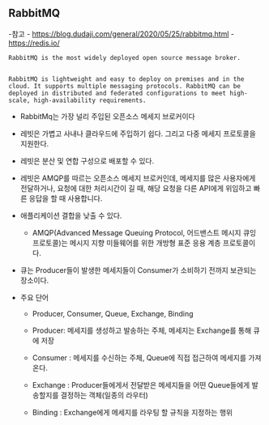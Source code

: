 ## RabbitMQ


-참고
    - https://blog.dudaji.com/general/2020/05/25/rabbitmq.html
    - https://redis.io/

```
RabbitMQ is the most widely deployed open source message broker.


RabbitMQ is lightweight and easy to deploy on premises and in the cloud. It supports multiple messaging protocols. RabbitMQ can be deployed in distributed and federated configurations to meet high-scale, high-availability requirements.

```

- RabbitMq는 가장 널리 주입된 오픈소스 메세지 브로커이다
- 레빗은 가볍고 사내나 클라우드에 주입하기 쉽다. 그리고 다중 메세지 프로토콜을 지원한다.
- 레빗은 분산 및 연합 구성으로 배포할 수 있다. 

- 레빗은 AMQP를 따르는 오픈소스 메세지 브로커인데, 메세지를 많은 사용자에게 전달하거나, 요청에 대한 처리시간이 길 때, 해당 요청을 다른 API에게 위임하고 빠른 응답을 할 때 사용합니다.
- 애플리케이션 결합을 낮출 수 있다.
    - AMQP(Advanced Message Queuing Protocol, 어드밴스트 메시지 큐잉 프로토콜)는 메시지 지향 미들웨어를 위한 개방형 표준 응용 계층 프로토콜이다.

- 큐는 Producer들이 발생한 메세지들이 Consumer가 소비하기 전까지 보관되는 장소이다.

- 주요 단어 
    - Producer, Consumer, Queue, Exchange, Binding
    
    -  Producer: 메세지를 생성하고 발송하는 주체, 메세지는 Exchange를 통해 큐에 저장
    
    - Consumer : 메세지를 수신하는 주체,   Queue에 직접 접근하여 메세지를 가져온다.

    - Exchange : Producer들에게서 전달받은 메세지들을 어떤 Queue들에게 발송할지를 결정하는 객체(일종의 라우터)

    - Binding : Exchange에게 메세지를 라우팅 할 규칙을 지정하는 행위